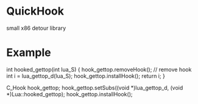 # QuickHook
small x86 detour library

# Example

int hooked_gettop(int lua_S)
{
	hook_gettop.removeHook(); // remove hook
  int i = lua_gettop_d(lua_S);
  hook_gettop.installHook();
  return i;
}

C_Hook hook_gettop;
hook_gettop.setSubs((void *)lua_gettop_d, (void *)Lua::hooked_gettop);
hook_gettop.installHook();
